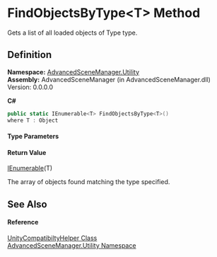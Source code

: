 # FindObjectsByType&lt;T&gt; Method



Gets a list of all loaded objects of Type type.




## Definition
**Namespace:** <a href="N_AdvancedSceneManager_Utility">AdvancedSceneManager.Utility</a>  
**Assembly:** AdvancedSceneManager (in AdvancedSceneManager.dll) Version: 0.0.0.0

**C#**
``` C#
public static IEnumerable<T> FindObjectsByType<T>()
where T : Object

```



#### Type Parameters
<dl><dt /><dd /></dl>

#### Return Value
<a href="https://learn.microsoft.com/dotnet/api/system.collections.generic.ienumerable-1" target="_blank" rel="noopener noreferrer">IEnumerable</a>(T)  

The array of objects found matching the type specified.


## See Also


#### Reference
<a href="T_AdvancedSceneManager_Utility_UnityCompatibiltyHelper">UnityCompatibiltyHelper Class</a>  
<a href="N_AdvancedSceneManager_Utility">AdvancedSceneManager.Utility Namespace</a>  
